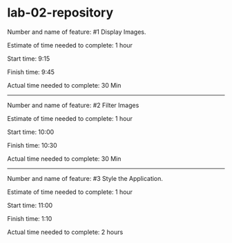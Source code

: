 # lab-02-repository


Number and name of feature: #1 Display Images.

Estimate of time needed to complete: 1 hour

Start time: 9:15

Finish time: 9:45

Actual time needed to complete: 30 Min

-----------------------------------------------------------------------------

Number and name of feature: #2 Filter Images

Estimate of time needed to complete: 1 hour

Start time: 10:00

Finish time: 10:30

Actual time needed to complete: 30 Min

--------------------------------------------------------------------------------
Number and name of feature: #3 Style the Application.

Estimate of time needed to complete: 1 hour

Start time: 11:00

Finish time: 1:10

Actual time needed to complete: 2 hours